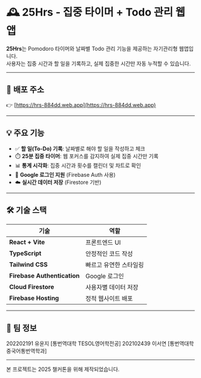 # 🕰️ 25Hrs - 집중 타이머 + Todo 관리 웹앱

**25Hrs**는 Pomodoro 타이머와 날짜별 Todo 관리 기능을 제공하는 자기관리형 웹앱입니다.  
사용자는 집중 시간과 할 일을 기록하고, 실제 집중한 시간만 자동 누적할 수 있습니다.

---

## 🔗 배포 주소

👉 [https://hrs-884dd.web.app](https://hrs-884dd.web.app)

---

## 💡 주요 기능

- ✅ **할 일(To-Do) 기록**: 날짜별로 해야 할 일을 작성하고 체크
- ⏱️ **25분 집중 타이머**: 웹 포커스를 감지하여 실제 집중 시간만 기록
- 📊 **통계 시각화**: 집중 시간과 횟수를 캘린더 및 차트로 확인
- 🔐 **Google 로그인 지원** (Firebase Auth 사용)
- ☁️ **실시간 데이터 저장** (Firestore 기반)

---

## 🛠️ 기술 스택

| 기술 | 역할 |
|------|------|
| **React + Vite** | 프론트엔드 UI |
| **TypeScript** | 안정적인 코드 작성 |
| **Tailwind CSS** | 빠르고 유연한 스타일링 |
| **Firebase Authentication** | Google 로그인 |
| **Cloud Firestore** | 사용자별 데이터 저장 |
| **Firebase Hosting** | 정적 웹사이트 배포 |

---

## 👥 팀 정보

202202191 유윤지 [통번역대학 TESOL영어학전공]
202102439 이서연 [통번역대학 중국어통번역학과]

---

본 프로젝트는 2025 챌커톤을 위해 제작되었습니다.